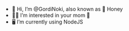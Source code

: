 - 🍯 Hi, I’m @GordiNoki, also known as 🍯 Honey
- 🙅‍♀️ I’m interested in your mom 👀
- 🖥️ I’m currently using NodeJS

<!---
GordiNoki/GordiNoki is a ✨ special ✨ repository because its `README.md` (this file) appears on your GitHub profile.
You can click the Preview link to take a look at your changes.
--->
